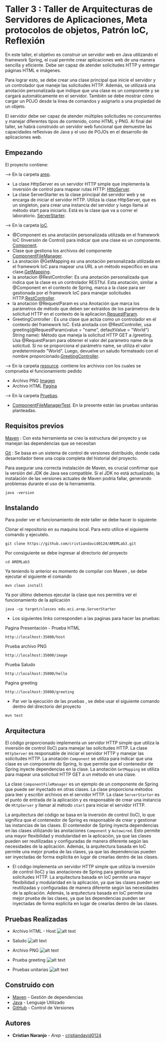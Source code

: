 # Taller 3 : Taller de Arquitecturas de Servidores de Aplicaciones, Meta protocolos de objetos, Patrón IoC, Reflexión

En este taller, el objetivo es construir un servidor web en Java utilizando el framework Spring, el cual permite crear aplicaciones web de una manera sencilla y eficiente. Debe ser capaz de atender solicitudes HTTP y entregar páginas HTML e imágenes.

Para lograr esto, se debe crear una clase principal que inicie el servidor y un controlador que maneje las solicitudes HTTP. Además, se utilizará una anotación personalizada que indique que una clase es un componente y se cargará automáticamente en el servidor. También se debe mostrar cómo cargar un POJO desde la línea de comandos y asignarlo a una propiedad de un objeto.

El servidor debe ser capaz de atender múltiples solicitudes no concurrentes y manejar diferentes tipos de contenido, como HTML y PNG. Al final del taller, se habrá construido un servidor web funcional que demuestre las capacidades reflexivas de Java y el uso de POJOs en el desarrollo de aplicaciones web.

## Empezando

El proyecto contiene:

--> En la carpeta [arep](https://github.com/cristiandavid0124/AREMLab3/tree/main/src/main/java/edu/eci/arep).

- La clase HttpServer es un servidor HTTP simple que implementa la inversión de control para mapear rutas HTTP: [HttpServer](https://github.com/cristiandavid0124/AREMLab3/blob/main/src/main/java/edu/eci/arep/HttpServer.java).
- La clase ServerStarter es la clase principal del servidor web y se encarga de iniciar el servidor HTTP. Utiliza la clase HttpServer, que es un singleton, para crear una instancia del servidor y luego llama al método start para iniciarlo. Está es la clase que va a correr el laboratorio. [ServerStarter](https://github.com/cristiandavid0124/AREMLab3/blob/main/src/main/java/edu/eci/arep/ServerStarter.java).

--> En la carpeta [loC](https://github.com/cristiandavid0124/AREMLab3/tree/main/src/main/java/edu/eci/IoC).

- @Component es una anotación personalizada utilizada en el framework IoC (Inversión de Control) para indicar que una clase es un componente. [Component](https://github.com/cristiandavid0124/AREMLab3/blob/main/src/main/java/edu/eci/IoC/Component.java).
-  Clase que gestiona los archivos del componente [ComponentFileManager](https://github.com/cristiandavid0124/AREMLab3/blob/main/src/main/java/edu/eci/IoC/ComponentFileManager.java).
-  La anotación @GetMapping es una anotación personalizada utilizada en el framework IoC para mapear una URL a un método específico en una clase.[GetMapping](https://github.com/cristiandavid0124/AREMLab3/blob/main/src/main/java/edu/eci/IoC/GetMapping.java).
- la anotacion @RestController: Es una anotación personalizada que indica que la clase es un controlador RESTful. Esta anotación, similar a @Component en el contexto de Spring, marca a la clase para ser gestionada por el framework IoC para manejar solicitudes HTTP.[RestController](https://github.com/cristiandavid0124/AREMLab3/blob/main/src/main/java/edu/eci/IoC/RestController.java).
- la anotacion @RequestParam  es una Anotación que marca los parámetros de método que deben ser extraídos de los parámetros de la solicitud HTTP en el contexto de la aplicacion.[RequestParam](https://github.com/cristiandavid0124/AREMLab3/blob/main/src/main/java/edu/eci/IoC/RequestParam.java).
- GreetingController : Es una clase que actúa como un controlador en el contexto del framework IoC. Está anotada con @RestController, usa greeting(@RequestParam(value = "name", defaultValue = "World") String name): Método que maneja la solicitud HTTP GET a /greeting. Usa @RequestParam para obtener el valor del parámetro name de la solicitud. Si no se proporciona el parámetro name, se utiliza el valor predeterminado "World". Luego, devuelve un saludo formateado con el nombre proporcionado.[GreetingController](https://github.com/cristiandavid0124/AREMLab3/blob/main/src/main/java/edu/eci/IoC/GreetingController.java).

--> En la carpeta [resource](https://github.com/cristiandavid0124/AREMLab3/tree/main/src/main/resource). contiene los archivos con los cuales se comprueba el funcionamiento pedido

- Archivo PNG [Imagen](https://github.com/cristiandavid0124/AREMLab3/blob/main/src/main/resource/Kit.png)
- Archivo HTML [Pagina](https://github.com/cristiandavid0124/AREMLab3/blob/main/src/main/resource/PruebaHtml.html)

--> En la carpeta [Pruebas](https://github.com/cristiandavid0124/AREMLab3/tree/main/src/test/java/edu/eci/arep).

- [ComponentFileManagerTest](https://github.com/cristiandavid0124/AREMLab3/blob/main/src/test/java/edu/eci/arep/ComponentFileManagerTest.java). En la presente están las pruebas unitarias planteadas.



## Requisitos previos

[Maven](https://maven.apache.org/) : Con esta herramienta se creo la estructura del proyecto y se manejan las dependencias que se necesitan

[Git](https://git-scm.com/) : Se basa en un sistema de control de versiones distribuido, donde cada desarrollador tiene una copia completa del historial del proyecto.

Para asegurar una correcta instalación de Maven, es crucial confirmar que la versión del JDK de Java sea compatible. Si el JDK no está actualizado, la instalación de las versiones actuales de Maven podría fallar, generando problemas durante el uso de la herramienta.
```
java -version 
```

## Instalando

Para poder ver el funcionamiento de este taller se debe hacer lo siguiente:

Clonar el repositorio en su maquina local. Para esto utilice el siguiente comando y ejecutelo.

```
git clone https://github.com/cristiandavid0124/AREMLab3.git
```

Por consiguiente se debe ingresar al directorio del proyecto 

```
cd AREMLab3
```
Ya teniendo lo anterior es momento de compilar con Maven , se debe ejecutar el siguiente el comando
```
mvn clean install
```

Ya por último debemos ejecutar la clase que nos permitira ver el funcionamiento de la aplicación
```
java -cp target/classes edu.eci.arep.ServerStarter
```

- Los siguientes links corresponden a las paginas para hacer las pruebas:
  
Pagina Presentación - Prueba HTML
```
http://localhost:35000/host
```
Prueba archivo PNG
```
http://localhost:35000/image
```
Prueba Saludo
```
http://localhost:35000/hello
```
Pagina greeting 
```
http://localhost:35000/greeting
```


- Par ver la ejecución de las pruebas , se debe usar el siguiente comando dentro del directorio del proyecto
```
mvn test
```
  
## Arquitectura

 El código proporcionado implementa un servidor HTTP simple que utiliza la inversión de control (IoC) para manejar las solicitudes HTTP. La clase `HttpServer` es responsable de iniciar el servidor HTTP y manejar las solicitudes HTTP. La anotación `Component` se utiliza para indicar que una clase es un componente de Spring, lo que permite que el contenedor de Spring inyecte dependencias en la clase. La anotación `GetMapping` se utiliza para mapear una solicitud HTTP GET a un método en una clase.

La clase `ComponentFileManager` es un ejemplo de un componente de Spring que puede ser inyectado en otras clases. La clase proporciona métodos para leer y escribir archivos en el servidor HTTP. La clase `ServerStarter` es el punto de entrada de la aplicación y es responsable de crear una instancia de `HttpServer` y llamar al método `start` para iniciar el servidor HTTP.

La arquitectura del código se basa en la inversión de control (IoC), lo que significa que el contenedor de Spring es responsable de crear y gestionar las instancias de las clases. El contenedor de Spring inyecta dependencias en las clases utilizando las anotaciones `Component` y `Autowired`. Esto permite una mayor flexibilidad y modularidad en la aplicación, ya que las clases pueden ser reutilizadas y configuradas de manera diferente según las necesidades de la aplicación. Además, la arquitectura basada en IoC permite una mejor prueba de las clases, ya que las dependencias pueden ser inyectadas de forma explícita en lugar de crearlas dentro de las clases.

- El código implementa un servidor HTTP simple que utiliza la inversión de control (IoC) y las anotaciones de Spring para gestionar las solicitudes HTTP. La arquitectura basada en IoC permite una mayor flexibilidad y modularidad en la aplicación, ya que las clases pueden ser reutilizadas y configuradas de manera diferente según las necesidades de la aplicación. Además, la arquitectura basada en IoC permite una mejor prueba de las clases, ya que las dependencias pueden ser inyectadas de forma explícita en lugar de crearlas dentro de las clases.



## Pruebas Realizadas

- Archivo HTML - Host 
![alt text](img/image4.png)

- Saludo
![alt text](img/image-2.png)


- Archivo PNG 
![alt text](img/image-1.png)

- Prueba  greeting
![alt text](img/image-3.png)

- Pruebas unitarias 
![alt text](img/image.png)



## Construido con

* [Maven](https://maven.apache.org/) - Gestión de dependencias
* [Java](https://www.java.com/es/) - Lenguaje Utilizado
* [GitHub](https://git-scm.com/) - Control de Versiones



## Autores

* **Cristian Naranjo** - *Arep* - [cristiandavid0124](https://github.com/cristiandavid0124)
